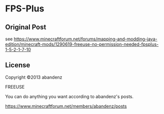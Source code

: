# FPS-Plus

## Original Post

see https://www.minecraftforum.net/forums/mapping-and-modding-java-edition/minecraft-mods/1290619-freeuse-no-permission-needed-fpsplus-1-5-2-1-7-10

## License
Copyright ©2013 abandenz

FREEUSE

You can do anything you want according to abandenz's posts.

https://www.minecraftforum.net/members/abandenz/posts

